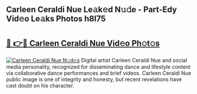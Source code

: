 ## Carleen Ceraldi Nue Le𝚊k𝚎d N𝚞𝚍e - Part-Edy Vid𝚎o Le𝚊ks Photos h8I75

# <h2><a href="http://fb51ire.evod.top/?m=Carleen+Ceraldi+Nue">🔗 👉🔴 Carleen Ceraldi Nue Vid𝚎o Ph𝚘t𝚘s</a></h2>

[![Carleen Ceraldi Nue N𝚞d𝚎s](https://i.imgur.com/8V9OHl7.gif)](http://fb51ire.evod.top/?m=Carleen+Ceraldi+Nue)
Digital artist Carleen Ceraldi Nue and social media personality, recognized for disseminating dance and lifestyle content via collaborative dance performances and brief videos. Carleen Ceraldi Nue public image is one of integrity and honesty, but recent revelations have cast doubt on his character. 
